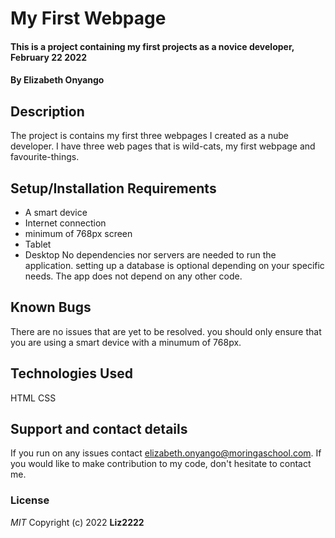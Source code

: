 # My First Webpage
#### This is a project containing my first projects as a novice developer, February 22 2022
#### By **Elizabeth Onyango**
## Description
The project is contains my first three webpages I created as a nube developer. I have three web pages that is wild-cats, my first webpage and favourite-things.
## Setup/Installation Requirements
* A smart device
* Internet connection
* minimum of 768px screen
* Tablet
* Desktop
No dependencies nor servers are needed to run the application. setting up a database is optional depending on your specific needs. The app does not depend on any other code.
## Known Bugs
There are no issues that are yet to be resolved. you should only ensure that you are using a smart device with a minumum of 768px.
## Technologies Used
HTML
CSS
## Support and contact details
If you run on any issues contact elizabeth.onyango@moringaschool.com. If you would like to make contribution to my code, don't hesitate to contact me.
### License
*MIT*
Copyright (c) 2022 **Liz2222**
